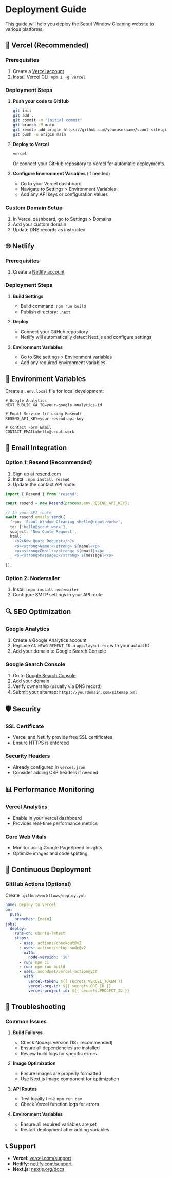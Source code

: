 # Deployment Guide

This guide will help you deploy the Scout Window Cleaning website to various platforms.

## 🚀 Vercel (Recommended)

### Prerequisites
1. Create a [Vercel account](https://vercel.com)
2. Install Vercel CLI: `npm i -g vercel`

### Deployment Steps

1. **Push your code to GitHub**
   ```bash
   git init
   git add .
   git commit -m "Initial commit"
   git branch -M main
   git remote add origin https://github.com/yourusername/scout-site.git
   git push -u origin main
   ```

2. **Deploy to Vercel**
   ```bash
   vercel
   ```
   Or connect your GitHub repository to Vercel for automatic deployments.

3. **Configure Environment Variables** (if needed)
   - Go to your Vercel dashboard
   - Navigate to Settings > Environment Variables
   - Add any API keys or configuration values

### Custom Domain Setup
1. In Vercel dashboard, go to Settings > Domains
2. Add your custom domain
3. Update DNS records as instructed

## 🌐 Netlify

### Prerequisites
1. Create a [Netlify account](https://netlify.com)

### Deployment Steps

1. **Build Settings**
   - Build command: `npm run build`
   - Publish directory: `.next`

2. **Deploy**
   - Connect your GitHub repository
   - Netlify will automatically detect Next.js and configure settings

3. **Environment Variables**
   - Go to Site settings > Environment variables
   - Add any required environment variables

## 🔧 Environment Variables

Create a `.env.local` file for local development:

```env
# Google Analytics
NEXT_PUBLIC_GA_ID=your-google-analytics-id

# Email Service (if using Resend)
RESEND_API_KEY=your-resend-api-key

# Contact Form Email
CONTACT_EMAIL=hello@scout.work
```

## 📧 Email Integration

### Option 1: Resend (Recommended)
1. Sign up at [resend.com](https://resend.com)
2. Install: `npm install resend`
3. Update the contact API route:

```typescript
import { Resend } from 'resend';

const resend = new Resend(process.env.RESEND_API_KEY);

// In your API route
await resend.emails.send({
  from: 'Scout Window Cleaning <hello@scout.work>',
  to: ['hello@scout.work'],
  subject: 'New Quote Request',
  html: `
    <h2>New Quote Request</h2>
    <p><strong>Name:</strong> ${name}</p>
    <p><strong>Email:</strong> ${email}</p>
    <p><strong>Message:</strong> ${message}</p>
  `
});
```

### Option 2: Nodemailer
1. Install: `npm install nodemailer`
2. Configure SMTP settings in your API route

## 🔍 SEO Optimization

### Google Analytics
1. Create a Google Analytics account
2. Replace `GA_MEASUREMENT_ID` in `app/layout.tsx` with your actual ID
3. Add your domain to Google Search Console

### Google Search Console
1. Go to [Google Search Console](https://search.google.com/search-console)
2. Add your domain
3. Verify ownership (usually via DNS record)
4. Submit your sitemap: `https://yourdomain.com/sitemap.xml`

## 🛡️ Security

### SSL Certificate
- Vercel and Netlify provide free SSL certificates
- Ensure HTTPS is enforced

### Security Headers
- Already configured in `vercel.json`
- Consider adding CSP headers if needed

## 📊 Performance Monitoring

### Vercel Analytics
- Enable in your Vercel dashboard
- Provides real-time performance metrics

### Core Web Vitals
- Monitor using Google PageSpeed Insights
- Optimize images and code splitting

## 🔄 Continuous Deployment

### GitHub Actions (Optional)
Create `.github/workflows/deploy.yml`:

```yaml
name: Deploy to Vercel
on:
  push:
    branches: [main]
jobs:
  deploy:
    runs-on: ubuntu-latest
    steps:
      - uses: actions/checkout@v2
      - uses: actions/setup-node@v2
        with:
          node-version: '18'
      - run: npm ci
      - run: npm run build
      - uses: amondnet/vercel-action@v20
        with:
          vercel-token: ${{ secrets.VERCEL_TOKEN }}
          vercel-org-id: ${{ secrets.ORG_ID }}
          vercel-project-id: ${{ secrets.PROJECT_ID }}
```

## 🚨 Troubleshooting

### Common Issues

1. **Build Failures**
   - Check Node.js version (18+ recommended)
   - Ensure all dependencies are installed
   - Review build logs for specific errors

2. **Image Optimization**
   - Ensure images are properly formatted
   - Use Next.js Image component for optimization

3. **API Routes**
   - Test locally first: `npm run dev`
   - Check Vercel function logs for errors

4. **Environment Variables**
   - Ensure all required variables are set
   - Restart deployment after adding variables

## 📞 Support

- **Vercel**: [vercel.com/support](https://vercel.com/support)
- **Netlify**: [netlify.com/support](https://netlify.com/support)
- **Next.js**: [nextjs.org/docs](https://nextjs.org/docs) 
